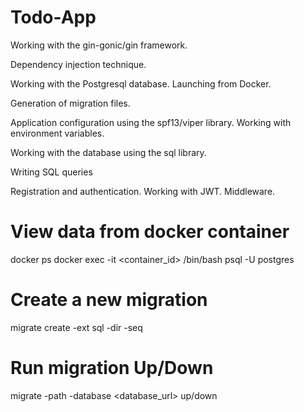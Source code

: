 # Todo-App
Working with the gin-gonic/gin framework.

Dependency injection technique.

Working with the Postgresql database. Launching from Docker. 

Generation of migration files.

Application configuration using the spf13/viper library. Working with environment variables.

Working with the database using the sql library.

Writing SQL queries

Registration and authentication. Working with JWT. Middleware.


# View data from docker container
docker ps
docker exec -it <container_id> /bin/bash
psql -U postgres

# Create a new migration
migrate create -ext sql -dir <directory> -seq <name>

# Run migration Up/Down
migrate -path <directory> -database <database_url> up/down
